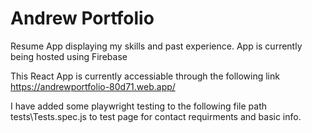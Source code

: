 # Andrew Portfolio
Resume App displaying my skills and past experience. App is currently being hosted using Firebase

This React App is currently accessiable through the following link https://andrewportfolio-80d71.web.app/ 

I have added some playwright testing to the following file path tests\Tests.spec.js to test page for contact requirments
and basic info.